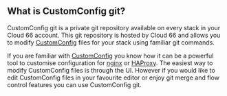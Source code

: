 <!-- usedin: [ _legacy_docker/stack-management/custom-git-repository-v1.md, _maestro/stack-management/custom-git-repository-v1.md, _node/stack-management/custom-git-repository-v1.md, _rails/stack-management/custom-git-repository-v1.md, _skycap/stack-management/custom-git-repository-v1.md] -->


## What is CustomConfig git?

CustomConfig git is a private git repository available on every stack in your Cloud 66 account. This git repository is hosted by Cloud 66 and allows you to modify [CustomConfig](/managing-your-stack/customconfig) files for your stack using familiar git commands.

If you are familiar with [CustomConfig](/managing-your-stack/customconfig) you know how it can be a powerful tool to customise configuration for [nginx](/web-server/nginx) or [HAProxy](/web-server/haproxy). The easiest way to modify CustomConfig files is through the UI. However if you would like to edit CustomConfig files in your favourite editor or enjoy git merge and flow control features you can use CustomConfig git.

